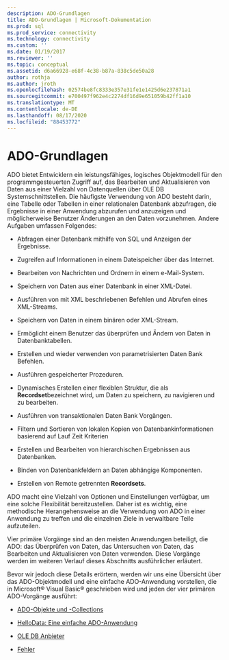 ```yaml
---
description: ADO-Grundlagen
title: ADO-Grundlagen | Microsoft-Dokumentation
ms.prod: sql
ms.prod_service: connectivity
ms.technology: connectivity
ms.custom: ''
ms.date: 01/19/2017
ms.reviewer: ''
ms.topic: conceptual
ms.assetid: d6a66928-e68f-4c38-b87a-838c5de50a28
author: rothja
ms.author: jroth
ms.openlocfilehash: 02574be8fc8333e357e31fe1e1425d6e237871a1
ms.sourcegitcommit: e700497f962e4c2274df16d9e651059b42ff1a10
ms.translationtype: MT
ms.contentlocale: de-DE
ms.lasthandoff: 08/17/2020
ms.locfileid: "88453772"
---
```

# <a name="ado-fundamentals"></a>ADO-Grundlagen
ADO bietet Entwicklern ein leistungsfähiges, logisches Objektmodell für den programmgesteuerten Zugriff auf, das Bearbeiten und Aktualisieren von Daten aus einer Vielzahl von Datenquellen über OLE DB Systemschnittstellen. Die häufigste Verwendung von ADO besteht darin, eine Tabelle oder Tabellen in einer relationalen Datenbank abzufragen, die Ergebnisse in einer Anwendung abzurufen und anzuzeigen und möglicherweise Benutzer Änderungen an den Daten vorzunehmen. Andere Aufgaben umfassen Folgendes:  
  
-   Abfragen einer Datenbank mithilfe von SQL und Anzeigen der Ergebnisse.  
  
-   Zugreifen auf Informationen in einem Dateispeicher über das Internet.  
  
-   Bearbeiten von Nachrichten und Ordnern in einem e-Mail-System.  
  
-   Speichern von Daten aus einer Datenbank in einer XML-Datei.  
  
-   Ausführen von mit XML beschriebenen Befehlen und Abrufen eines XML-Streams.  
  
-   Speichern von Daten in einem binären oder XML-Stream.  
  
-   Ermöglicht einem Benutzer das überprüfen und Ändern von Daten in Datenbanktabellen.  
  
-   Erstellen und wieder verwenden von parametrisierten Daten Bank Befehlen.  
  
-   Ausführen gespeicherter Prozeduren.  
  
-   Dynamisches Erstellen einer flexiblen Struktur, die als **Recordset**bezeichnet wird, um Daten zu speichern, zu navigieren und zu bearbeiten.  
  
-   Ausführen von transaktionalen Daten Bank Vorgängen.  
  
-   Filtern und Sortieren von lokalen Kopien von Datenbankinformationen basierend auf Lauf Zeit Kriterien  
  
-   Erstellen und Bearbeiten von hierarchischen Ergebnissen aus Datenbanken.  
  
-   Binden von Datenbankfeldern an Daten abhängige Komponenten.  
  
-   Erstellen von Remote getrennten **Recordsets**.  
  
 ADO macht eine Vielzahl von Optionen und Einstellungen verfügbar, um eine solche Flexibilität bereitzustellen. Daher ist es wichtig, eine methodische Herangehensweise an die Verwendung von ADO in einer Anwendung zu treffen und die einzelnen Ziele in verwaltbare Teile aufzuteilen.  
  
 Vier primäre Vorgänge sind an den meisten Anwendungen beteiligt, die ADO: das Überprüfen von Daten, das Untersuchen von Daten, das Bearbeiten und Aktualisieren von Daten verwenden. Diese Vorgänge werden im weiteren Verlauf dieses Abschnitts ausführlicher erläutert.  
  
 Bevor wir jedoch diese Details erörtern, werden wir uns eine Übersicht über das ADO-Objektmodell und eine einfache ADO-Anwendung vorstellen, die in Microsoft® Visual Basic® geschrieben wird und jeden der vier primären ADO-Vorgänge ausführt:  
  
-   [ADO-Objekte und -Collections](../../../ado/guide/data/ado-objects-and-collections.md)  
  
-   [HelloData: Eine einfache ADO-Anwendung](../../../ado/guide/data/hellodata-a-simple-ado-application.md)  
  
-   [OLE DB Anbieter](../../../ado/guide/data/ole-db-providers-ado.md)  
  
-   [Fehler](../../../ado/guide/data/errors-ado.md)
